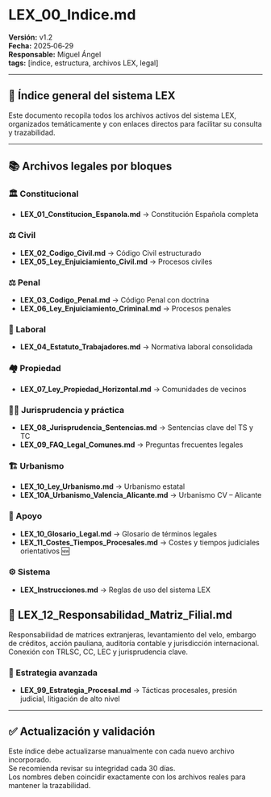 # LEX_00_Indice.md
**Versión:** v1.2  
**Fecha:** 2025‑06‑29  
**Responsable:** Miguel Ángel  
**tags:** [índice, estructura, archivos LEX, legal]

---

## 📘 Índice general del sistema LEX

Este documento recopila todos los archivos activos del sistema LEX, organizados temáticamente y con enlaces directos para facilitar su consulta y trazabilidad.

---

## 📚 Archivos legales por bloques

### 🏛️ Constitucional
- **LEX_01_Constitucion_Espanola.md** → Constitución Española completa

### ⚖️ Civil
- **LEX_02_Codigo_Civil.md** → Código Civil estructurado
- **LEX_05_Ley_Enjuiciamiento_Civil.md** → Procesos civiles

### ⚖️ Penal
- **LEX_03_Codigo_Penal.md** → Código Penal con doctrina
- **LEX_06_Ley_Enjuiciamiento_Criminal.md** → Procesos penales

### 💼 Laboral
- **LEX_04_Estatuto_Trabajadores.md** → Normativa laboral consolidada

### 🏘️ Propiedad
- **LEX_07_Ley_Propiedad_Horizontal.md** → Comunidades de vecinos

### 🧑‍⚖️ Jurisprudencia y práctica
- **LEX_08_Jurisprudencia_Sentencias.md** → Sentencias clave del TS y TC
- **LEX_09_FAQ_Legal_Comunes.md** → Preguntas frecuentes legales

### 🏗️ Urbanismo
- **LEX_10_Ley_Urbanismo.md** → Urbanismo estatal
- **LEX_10A_Urbanismo_Valencia_Alicante.md** → Urbanismo CV – Alicante

### 📖 Apoyo
- **LEX_10_Glosario_Legal.md** → Glosario de términos legales
- **LEX_11_Costes_Tiempos_Procesales.md** → Costes y tiempos judiciales orientativos 🆕

### ⚙️ Sistema
- **LEX_Instrucciones.md** → Reglas de uso del sistema LEX

## 📁 LEX_12_Responsabilidad_Matriz_Filial.md  
Responsabilidad de matrices extranjeras, levantamiento del velo, embargo de créditos, acción pauliana, auditoría contable y jurisdicción internacional. Conexión con TRLSC, CC, LEC y jurisprudencia clave.

### 🧠 Estrategia avanzada
- **LEX_99_Estrategia_Procesal.md** → Tácticas procesales, presión judicial, litigación de alto nivel

---

## ✅ Actualización y validación

Este índice debe actualizarse manualmente con cada nuevo archivo incorporado.  
Se recomienda revisar su integridad cada 30 días.  
Los nombres deben coincidir exactamente con los archivos reales para mantener la trazabilidad.
